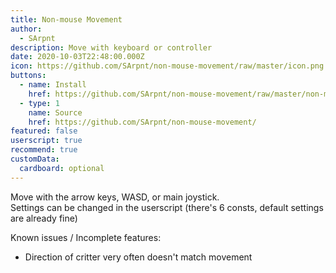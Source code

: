 ```yaml
---
title: Non-mouse Movement
author:
  - SArpnt
description: Move with keyboard or controller
date: 2020-10-03T22:48:00.000Z
icon: https://github.com/SArpnt/non-mouse-movement/raw/master/icon.png
buttons:
  - name: Install
    href: https://github.com/SArpnt/non-mouse-movement/raw/master/non-mouse-movement.user.js
  - type: 1
    name: Source
    href: https://github.com/SArpnt/non-mouse-movement/
featured: false
userscript: true
recommend: true
customData:
  cardboard: optional
---
```

Move with the arrow keys, WASD, or main joystick.\
Settings can be changed in the userscript (there's 6 consts, default settings are already fine)

Known issues / Incomplete features:
* Direction of critter very often doesn't match movement